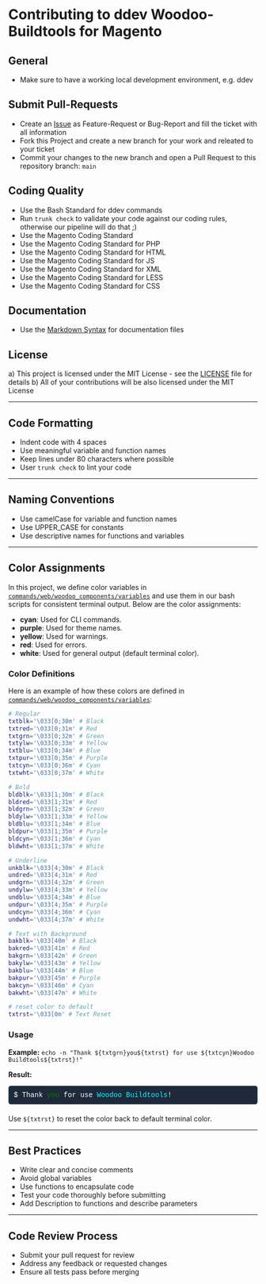 # Contributing to ddev Woodoo-Buildtools for Magento

## General

-   Make sure to have a working local development environment, e.g. ddev

## Submit Pull-Requests

-   Create an [Issue](https://github.com/dermatz/ddev-woodoo-buildtools-magento/issues) as Feature-Request or Bug-Report and fill the ticket with all information
-   Fork this Project and create a new branch for your work and releated to your ticket
-   Commit your changes to the new branch and open a Pull Request to this repository branch: `main`

## Coding Quality

-   Use the Bash Standard for ddev commands
-   Run `trunk check` to validate your code against our coding rules, otherwise our pipeline will do that ;)
-   Use the Magento Coding Standard
-   Use the Magento Coding Standard for PHP
-   Use the Magento Coding Standard for HTML
-   Use the Magento Coding Standard for JS
-   Use the Magento Coding Standard for XML
-   Use the Magento Coding Standard for LESS
-   Use the Magento Coding Standard for CSS

## Documentation

-   Use the [Markdown Syntax](https://www.markdownguide.org/basic-syntax/) for documentation files

## License

a) This project is licensed under the MIT License - see the [LICENSE](./LICENSE) file for details
b) All of your contributions will be also licensed under the MIT License

---

## Code Formatting

-   Indent code with 4 spaces
-   Use meaningful variable and function names
-   Keep lines under 80 characters where possible
-   User `trunk check` to lint your code

---

## Naming Conventions

-   Use camelCase for variable and function names
-   Use UPPER_CASE for constants
-   Use descriptive names for functions and variables

---

## Color Assignments

In this project, we define color variables in [`commands/web/woodoo_components/variables`](../commands/web/woodoo_components/variables) and use them in our bash scripts for consistent terminal output. Below are the color assignments:

-   **cyan**: Used for CLI commands.
-   **purple**: Used for theme names.
-   **yellow**: Used for warnings.
-   **red**: Used for errors.
-   **white**: Used for general output (default terminal color).

### Color Definitions

Here is an example of how these colors are defined in [`commands/web/woodoo_components/variables`](../commands/web/woodoo_components/variables):

```bash
# Regular
txtblk='\033[0;30m' # Black
txtred='\033[0;31m' # Red
txtgrn='\033[0;32m' # Green
txtylw='\033[0;33m' # Yellow
txtblu='\033[0;34m' # Blue
txtpur='\033[0;35m' # Purple
txtcyn='\033[0;36m' # Cyan
txtwht='\033[0;37m' # White

# Bold
bldblk='\033[1;30m' # Black
bldred='\033[1;31m' # Red
bldgrn='\033[1;32m' # Green
bldylw='\033[1;33m' # Yellow
bldblu='\033[1;34m' # Blue
bldpur='\033[1;35m' # Purple
bldcyn='\033[1;36m' # Cyan
bldwht='\033[1;37m' # White

# Underline
unkblk='\033[4;30m' # Black
undred='\033[4;31m' # Red
undgrn='\033[4;32m' # Green
undylw='\033[4;33m' # Yellow
undblu='\033[4;34m' # Blue
undpur='\033[4;35m' # Purple
undcyn='\033[4;36m' # Cyan
undwht='\033[4;37m' # White

# Text with Background
bakblk='\033[40m' # Black
bakred='\033[41m' # Red
bakgrn='\033[42m' # Green
bakylw='\033[43m' # Yellow
bakblu='\033[44m' # Blue
bakpur='\033[45m' # Purple
bakcyn='\033[46m' # Cyan
bakwht='\033[47m' # White

# reset color to default
txtrst='\033[0m' # Text Reset
```

### Usage

**Example:** `echo -n "Thank ${txtgrn}you${txtrst} for use ${txtcyn}Woodoo Buildtools${txtrst}!"`

**Result:**
<div style="background-color: #1E293B;color: white; font-family:courier;border:1px solid #64748B;padding:10px;border-radius:5px; margin: 10px 0 20px;">$ Thank <span style="color:green">you</span> for use <span style="color:cyan">Woodoo Buildtools</span>!</div>

Use `${txtrst}` to reset the color back to default terminal color.

---

## Best Practices

-   Write clear and concise comments
-   Avoid global variables
-   Use functions to encapsulate code
-   Test your code thoroughly before submitting
-   Add Description to functions and describe parameters

---

## Code Review Process

-   Submit your pull request for review
-   Address any feedback or requested changes
-   Ensure all tests pass before merging
